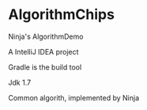 AlgorithmChips
==============

Ninja's AlgorithmDemo

A IntelliJ IDEA project

Gradle is the build tool

Jdk 1.7

Common algorith, implemented by Ninja
